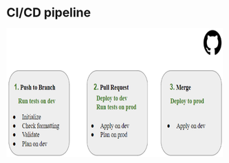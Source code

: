 # CI/CD pipeline

<p align="center">
  <img width="800" height="300" src=./assets/TerraformPipeline.PNG>
</p>